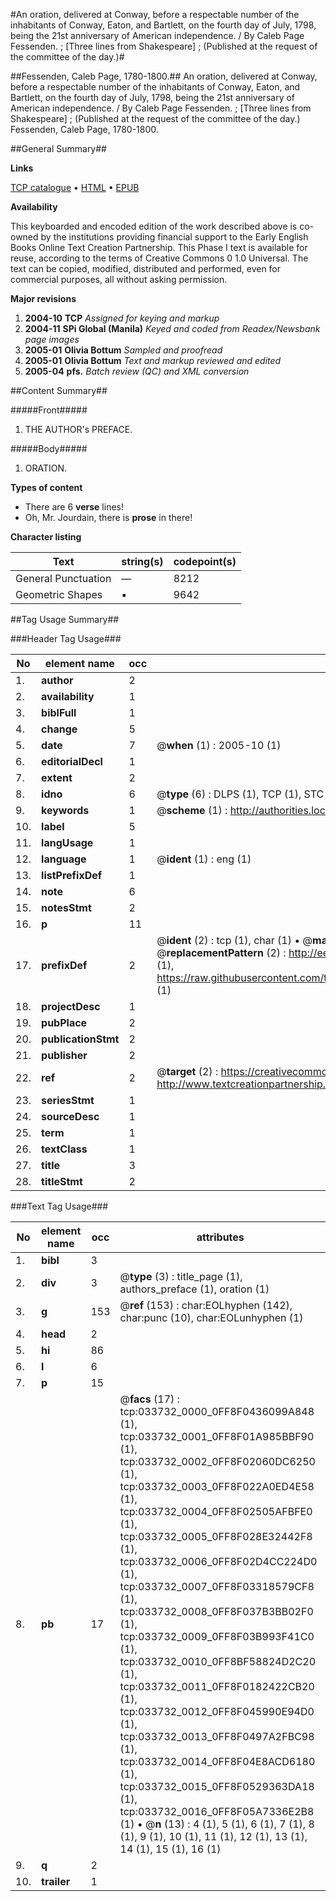 #An oration, delivered at Conway, before a respectable number of the inhabitants of Conway, Eaton, and Bartlett, on the fourth day of July, 1798, being the 21st anniversary of American independence. / By Caleb Page Fessenden. ; [Three lines from Shakespeare] ; (Published at the request of the committee of the day.)#

##Fessenden, Caleb Page, 1780-1800.##
An oration, delivered at Conway, before a respectable number of the inhabitants of Conway, Eaton, and Bartlett, on the fourth day of July, 1798, being the 21st anniversary of American independence. / By Caleb Page Fessenden. ; [Three lines from Shakespeare] ; (Published at the request of the committee of the day.)
Fessenden, Caleb Page, 1780-1800.

##General Summary##

**Links**

[TCP catalogue](http://www.ota.ox.ac.uk/tcp/)  • 
[HTML](http://tei.it.ox.ac.uk/tcp/Texts-HTML/free/N25/N25415.html)  • 
[EPUB](http://tei.it.ox.ac.uk/tcp/Texts-EPUB/free/N25/N25415.epub)

**Availability**

This keyboarded and encoded edition of the
	       work described above is co-owned by the institutions
	       providing financial support to the Early English Books
	       Online Text Creation Partnership. This Phase I text is
	       available for reuse, according to the terms of Creative
	       Commons 0 1.0 Universal. The text can be copied,
	       modified, distributed and performed, even for
	       commercial purposes, all without asking permission.

**Major revisions**

1. __2004-10__ __TCP__ *Assigned for keying and markup*
1. __2004-11__ __SPi Global (Manila)__ *Keyed and coded from Readex/Newsbank page images*
1. __2005-01__ __Olivia Bottum__ *Sampled and proofread*
1. __2005-01__ __Olivia Bottum__ *Text and markup reviewed and edited*
1. __2005-04__ __pfs.__ *Batch review (QC) and XML conversion*

##Content Summary##

#####Front#####

1. THE AUTHOR's PREFACE.

#####Body#####

1. ORATION.

**Types of content**

  * There are 6 **verse** lines!
  * Oh, Mr. Jourdain, there is **prose** in there!

**Character listing**


|Text|string(s)|codepoint(s)|
|---|---|---|
|General Punctuation|—|8212|
|Geometric Shapes|▪|9642|

##Tag Usage Summary##

###Header Tag Usage###

|No|element name|occ|attributes|
|---|---|---|---|
|1.|__author__|2||
|2.|__availability__|1||
|3.|__biblFull__|1||
|4.|__change__|5||
|5.|__date__|7| @__when__ (1) : 2005-10 (1)|
|6.|__editorialDecl__|1||
|7.|__extent__|2||
|8.|__idno__|6| @__type__ (6) : DLPS (1), TCP (1), STC (1), NOTIS (1), IMAGE-SET (1), EVANS-CITATION (1)|
|9.|__keywords__|1| @__scheme__ (1) : http://authorities.loc.gov/ (1)|
|10.|__label__|5||
|11.|__langUsage__|1||
|12.|__language__|1| @__ident__ (1) : eng (1)|
|13.|__listPrefixDef__|1||
|14.|__note__|6||
|15.|__notesStmt__|2||
|16.|__p__|11||
|17.|__prefixDef__|2| @__ident__ (2) : tcp (1), char (1)  •  @__matchPattern__ (2) : ([0-9\-]+):([0-9IVX]+) (1), (.+) (1)  •  @__replacementPattern__ (2) : http://eebo.chadwyck.com/downloadtiff?vid=$1&page=$2 (1), https://raw.githubusercontent.com/textcreationpartnership/Texts/master/tcpchars.xml#$1 (1)|
|18.|__projectDesc__|1||
|19.|__pubPlace__|2||
|20.|__publicationStmt__|2||
|21.|__publisher__|2||
|22.|__ref__|2| @__target__ (2) : https://creativecommons.org/publicdomain/zero/1.0/ (1), http://www.textcreationpartnership.org/docs/. (1)|
|23.|__seriesStmt__|1||
|24.|__sourceDesc__|1||
|25.|__term__|1||
|26.|__textClass__|1||
|27.|__title__|3||
|28.|__titleStmt__|2||


###Text Tag Usage###

|No|element name|occ|attributes|
|---|---|---|---|
|1.|__bibl__|3||
|2.|__div__|3| @__type__ (3) : title_page (1), authors_preface (1), oration (1)|
|3.|__g__|153| @__ref__ (153) : char:EOLhyphen (142), char:punc (10), char:EOLunhyphen (1)|
|4.|__head__|2||
|5.|__hi__|86||
|6.|__l__|6||
|7.|__p__|15||
|8.|__pb__|17| @__facs__ (17) : tcp:033732_0000_0FF8F0436099A848 (1), tcp:033732_0001_0FF8F01A985BBF90 (1), tcp:033732_0002_0FF8F02060DC6250 (1), tcp:033732_0003_0FF8F022A0ED4E58 (1), tcp:033732_0004_0FF8F02505AFBFE0 (1), tcp:033732_0005_0FF8F028E32442F8 (1), tcp:033732_0006_0FF8F02D4CC224D0 (1), tcp:033732_0007_0FF8F03318579CF8 (1), tcp:033732_0008_0FF8F037B3BB02F0 (1), tcp:033732_0009_0FF8F03B993F41C0 (1), tcp:033732_0010_0FF8BF58824D2C20 (1), tcp:033732_0011_0FF8F0182422CB20 (1), tcp:033732_0012_0FF8F045990E94D0 (1), tcp:033732_0013_0FF8F0497A2FBC98 (1), tcp:033732_0014_0FF8F04E8ACD6180 (1), tcp:033732_0015_0FF8F0529363DA18 (1), tcp:033732_0016_0FF8F05A7336E2B8 (1)  •  @__n__ (13) : 4 (1), 5 (1), 6 (1), 7 (1), 8 (1), 9 (1), 10 (1), 11 (1), 12 (1), 13 (1), 14 (1), 15 (1), 16 (1)|
|9.|__q__|2||
|10.|__trailer__|1||
